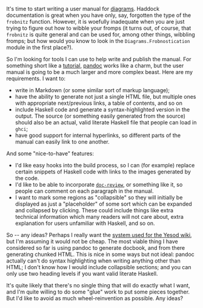 It's time to start writing a user manual for
[diagrams](http://project.haskell.org/diagrams). Haddock documentation
is great when you have only, say, forgotten the type of the `frobnitz`
function. However, it is woefully inadequate when you are just trying
to figure out how to wibble your fromps (it turns out, of course, that
`frobnitz` is quite general and can be used for, among other things,
wibbling fromps; but how would you know to look in the
`Diagrams.Frobnostication` module in the first place?).

So I'm looking for tools I can use to help write and publish the
manual.  For something short like a
[tutorial](http://project.haskell.org/diagrams/tutorial.html),
[pandoc](http://johnmacfarlane.net/pandoc/) works like a charm, but the user manual is going to be a
much larger and more complex beast.  Here are my requirements.  I want to:

  * write in Markdown (or some similar sort of
    markup language);
  * have the ability to generate not just a single HTML file, but
    multiple ones with appropriate next/previous links, a table of
    contents, and so on
  * include Haskell code and generate a syntax-highlighted
    version in the output.  The source (or something easily generated
    from the source) should also be an actual, valid literate Haskell
    file that people can load in `ghci`;
  * have good support for internal hyperlinks, so different parts of
    the manual can easily link to one another.
  
And some "nice-to-have" features:
  
  * I'd like easy hooks into the build process, so I can (for example)
    replace certain snippets of Haskell code with links to
    the images generated by the code.
  * I'd like to be able to incorporate
    [`doc-review`](http://hackage.haskell.org/package/doc%2Dreview),
    or something like it, so people can comment on each paragraph in
    the manual.
  * I want to mark some regions as "collapsible" so they will
    initially be displayed as just a "placeholder" of some sort which
    can be expanded and collapsed by clicking.  These could include
    things like extra technical information which many readers will
    not care about, extra explanation for users unfamiliar with
    Haskell, and so on.

So -- any ideas?  Perhaps I really want the
[system used for the Yesod wiki](http://www.yesodweb.com/blog/2011/5/introducing%2Dyesod%2Dwiki),
but I'm assuming it would not be cheap.  The most viable thing I have
considered so far is using pandoc to generate docbook, and from there
generating chunked HTML.  This is nice in some ways but not ideal:
pandoc actually can't do syntax highlighting when writing anything
other than HTML; I don't know how I would include collapsible
sections; and you can only use two heading levels if you want valid
literate Haskell.

It's quite likely that there's no single thing that will do exactly
what I want, and I'm quite willing to do some "glue" work to put some
pieces together.  But I'd like to avoid as much wheel-reinvention as
possible.  Any ideas?
